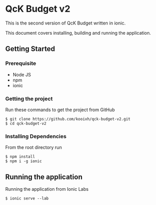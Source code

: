 # QcK Budget v2
This is the second version of QcK Budget written in ionic. 

This document covers installing, building and running the application.

## Getting Started

### Prerequisite
- Node JS 
- npm
- ionic

### Getting the project

Run these commands to get the project from GitHub

```
$ git clone https://github.com/kooixh/qck-budget-v2.git
$ cd qck-budget-v2
```

### Installing Dependencies
From the root directory run

```
$ npm install
$ npm i -g ionic
```

## Running the application

Running the application from Ionic Labs

```
$ ionic serve --lab
```

